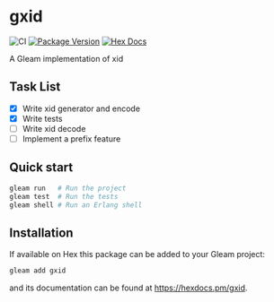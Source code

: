# gxid

![CI](https://github.com/defgenx/gxid/workflows/test/badge.svg?branch=master)
[![Package Version](https://img.shields.io/hexpm/v/gxid)](https://hex.pm/packages/gxid)
[![Hex Docs](https://img.shields.io/badge/hex-docs-ffaff3)](https://hexdocs.pm/gxid/)

A Gleam implementation of xid

## Task List
- [x] Write xid generator and encode
- [x] Write tests
- [ ] Write xid decode
- [ ] Implement a prefix feature

## Quick start

```sh
gleam run   # Run the project
gleam test  # Run the tests
gleam shell # Run an Erlang shell
```

## Installation

If available on Hex this package can be added to your Gleam project:

```sh
gleam add gxid
```

and its documentation can be found at <https://hexdocs.pm/gxid>.


